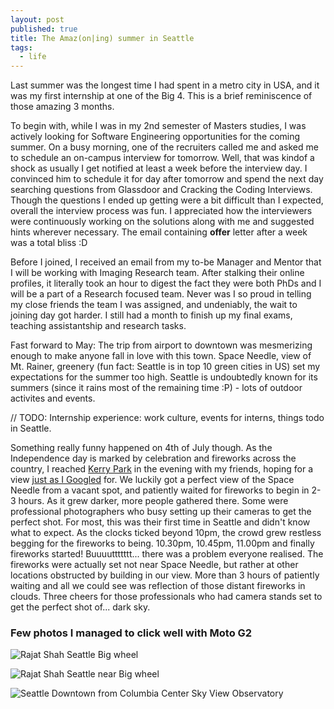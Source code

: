 ```yaml
---
layout: post
published: true
title: The Amaz(on|ing) summer in Seattle
tags:
  - life
---
```


Last summer was the longest time I had spent in a metro city in USA, and it was my first internship at one of the Big 4. This is a brief reminiscence of those amazing 3 months.

To begin with, while I was in my 2nd semester of Masters studies, I was actively looking for Software Engineering opportunities for the coming summer. On a busy morning, one of the recruiters called me and asked me to schedule an on-campus interview for tomorrow. Well, that was kindof a shock as usually I get notified at least a week before the interview day. I convinced him to schedule it for day after tomorrow and spend the next day searching questions from Glassdoor and Cracking the Coding Interviews. Though the questions I ended up getting were a bit difficult than I expected, overall the interview process was fun. I appreciated how the interviewers were continuously working on the solutions along with me and suggested hints wherever necessary. The email containing **offer** letter after a week was a total bliss :D

Before I joined, I received an email from my to-be Manager and Mentor that I will be working with Imaging Research team. After stalking their online profiles, it literally took an hour to digest the fact they were both PhDs and I will be a part of a Research focused team. Never was I so proud in telling my close friends the team I was assigned, and undeniably, the wait to joining day got harder. I still had a month to finish up my final exams, teaching assistantship and research tasks. 

Fast forward to May: The trip from airport to downtown was mesmerizing enough to make anyone fall in love with this town. Space Needle, view of Mt. Rainer, greenery (fun fact: Seattle is in top 10 green cities in US) set my expectations for the summer too high. Seattle is undoubtedly known for its summers (since it rains most of the remaining time :P) - lots of outdoor activites and events.

// TODO: Internship experience: work culture, events for interns, things todo in Seattle.

Something really funny happened on 4th of July though. As the Independence day is marked by celebration and fireworks across the country, I reached [Kerry Park](https://goo.gl/27vBKE) in the evening with my friends, hoping for a view [just as I Googled](https://goo.gl/bTXyDd) for. We luckily got a perfect view of the Space Needle from a vacant spot, and patiently waited for fireworks to begin in 2-3 hours. As it grew darker, more people gathered there. Some were professional photographers who busy setting up their cameras to get the perfect shot. For most, this was their first time in Seattle and didn't know what to expect. As the clocks ticked beyond 10pm, the crowd grew restless begging for the fireworks to being. 10.30pm, 10.45pm, 11.00pm and finally fireworks started! Buuuuttttttt... there was a problem everyone realised. The fireworks were actually set not near Space Needle, but rather at other locations obstructed by building in our view. More than 3 hours of patiently waiting and all we could see was reflection of those distant fireworks in clouds. Three cheers for those professionals who had camera stands set to get the perfect shot of... dark sky.


### Few photos I managed to click well with Moto G2

![Rajat Shah Seattle Big wheel]({{site.baseurl}}https://lh3.googleusercontent.com/oNt7kPTl9G-Pkfd2Mq_QSwpbU5_lLXu6u-RJRAojGSCwlxU6A2tYCndOGUkGu0znrOHA-Pf3ZdTaA1ZH4F8of5d3FXhzhA6BJ581vzsgbE-ai5W4GvMoCLrr6TwpaNr1Zk9xeDHOLoBnl0aAvnVw1dxiM0pXYmIA0KiF65IAuwAN8dAnXIR8An1zGjMa5w6nVJbW5tqW2Z4fT9exU6PIRhC6UIeITzv4yPPqjrSEa8NEG04gKbZcgR4eA7-1hcSBMldC71tpzmuykuT8Y7CeYyzdPeLFt9LPL3C0Q8_u9z56CH4iKOV2GViEheeYDCEidig2gBgcDXUgY-_e7KTZ0h_LnIIIqY91UZzjVPgQpBuxPw8tkhzzFzu3-2Q8nAxJBwyk-LoiYotZDDWyv78P4P7v5mBMb1UVgSspxRqmovAV19Z0cxyqEPksuKatQjsj1BD8OIHu3LaEYU4pcUaYKOpvvvYh5ReXwU-Bs7aGzaHmZQYnGJKyr3xzGcI-mClAjH0LalzltHolzIsxMvcDbv6LyH2kuOvoEkuvel2kZziJbttmYLLMz1ok763oKVMeRWZUnZIgg4lWq6dv6yvZrF7uiRN5A36LU_rrMArOQF1j5wao=w2330-h1310-no)

![Rajat Shah Seattle near Big wheel]({{site.baseurl}}https://lh3.googleusercontent.com/71l-mYO4bdkrtjvpQf8oDZ_5SRxSUC1GVLJntcaElYG8jtmpKrQHVtH3QLu9kb0IjebjdreGGjTuoKMRwSIqGUhfQk1zgyU2NuLO8hVCgHJ1dg5vma8X6x63I9BIhd5KfSNazbSCkwTTfwB27BR7SaQe_1Q4AukuwEa-IdLnTDMWb4sDiROd7IOnuHb8TkPTvbTd4LgsBGLSvMZDh1gsyK7gdbEvG3KdmdlkWrXcOYGOxqzYdE8C-deb9U-Pvl-U4Whkh-o8WBt7tI27XUqM7ckeoVQK3ApXJVINYVHksb7iwzwI8Sdyw_Pr4oVKjdzYO96ZrAVhOPAxjp6TyhwF4g8u06fu1M8DW_u6gTcL0xeAjyKw0N5FJf4itGn2NzQLfWYsHWIC2hJF31cw-H9TcgzIRZL_mkvE5UY1Mekw7X3lPKPjO6o3wN1p-2g_5Sgvzb-oa_A5VDS8wad-CgEy8NyBpBAqo3jTy3VavYRbW_7lY4nWfEZKQVYS7n1EhDqPPuvNMtlvW_2qAyGtRDWUdj8ibaBsIlLtNC3iKrVWPOtnn0Hc67_ekDtmq7b-T9ZkjokY-F3v6QBts8DYbmVO1UuD4pSBeap3A_3jGALhANSIcZOBv0T8=w2322-h1306-no)

![Seattle Downtown from Columbia Center Sky View Observatory]({{site.baseurl}}https://lh3.googleusercontent.com/4_yUGVv_5wYUPPaBvo0BveWQPfkfB5uZqMxarwTB-omU_qtU1b6GS-Au7qxMj3PPfS6MykBDDGOJ1-u-z8mkPUaSrQU_WHFEzenaazyyZe7vPzPGOttoqJ3wG7K39HIwJI8QR8rKIso1ZDyGjdd0bL_nqEUlTdEZZ60cCfgDgkv1_0AWLRYVERegCGuVXdRZeecxKVaz5HGg7xvFr_RrgZiYVrTdS6tluculgV_AU9F2nxaQuPP2IBDvAvsJbuCcsEGSKlkTuvMh9EWkAZPBoi8QIyFegO6z9NAyjSa5pXi54XgENlMTE-EXbCweBO5FBXlnLwWseWBEReFRitq2F8ItPgOuG8zFAmqNoei15ZJCdhvUh25lkQtPQc6ndYXF9WqpBSVpnrRy8jY-bGsx2hChOvTuw3JqX1dYLSi2APRbKXXlbNObldD2O__Iiq2Elxni46VM6RjypfIykrYPhfqOw39LYmeNnNhDdPzzsU23PrLv97J8TPhoORFuQPwuFDm3tT0NvpITlXF4DQn5pxJS3cYw6ny7mYDTdkUe6okDsgtz0tqu_j_Ym0IXQFEKBsIVWbckPXhlO1oq4uzc3TGYTrPe6v3bo7SuYwP2vtdgUcdG=w2560-h1000-no)
